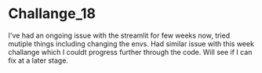 # Challange_18
I've had an ongoing issue with the streamlit for few weeks now, tried mutiple things including changing the envs. Had similar issue with this week challange which I couldt progress further through the code. Will see if I can fix at a later stage. 
